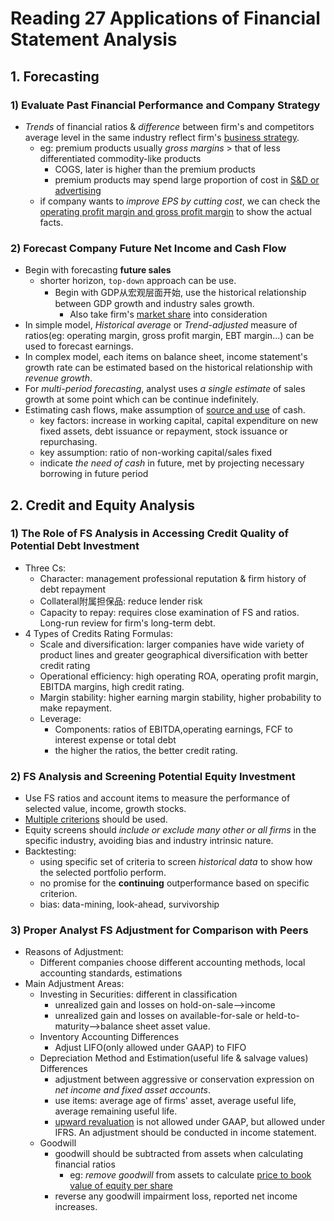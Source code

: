 # Reading 27 Applications of Financial Statement Analysis

## 1. Forecasting

### 1) Evaluate Past Financial Performance and Company Strategy

- *Trends* of financial ratios & *difference* between firm's and competitors average level in the same industry reflect firm's <u>business strategy</u>.
  - eg: premium products usually *gross margins* > that of less differentiated commodity-like products
    - COGS, later is higher than the premium products
    - premium products may spend large proportion of cost in <u>S&D or advertising</u>
  - if company wants to *improve EPS by cutting cost*, we can check the <u>operating profit margin and gross profit margin</u> to show the actual facts.

### 2) Forecast Company Future Net Income and Cash Flow

- Begin with forecasting **future sales**
  - shorter horizon, `top-down` approach can be use.
    - Begin with GDP从宏观层面开始, use the historical relationship between GDP growth and industry sales growth.
      - Also take firm's <u>market share</u> into consideration
- In simple model, *Historical average* or *Trend-adjusted* measure of ratios(eg: operating margin, gross profit margin, EBT margin...) can be used to forecast earnings.
- In complex model, each items on balance sheet, income statement's growth rate can be estimated based on the historical relationship with *revenue growth*.
- For *multi-period forecasting*, analyst uses *a single estimate* of sales growth at some point which can be continue indefinitely.
- Estimating cash flows, make assumption of <u>source and use</u> of cash.
  - key factors: increase in working capital, capital expenditure on new fixed assets, debt issuance or repayment, stock issuance or repurchasing.
  - key assumption: ratio of non-working capital/sales fixed
  - indicate *the need of cash* in future, met by projecting necessary borrowing in future period

## 2. Credit and Equity Analysis

### 1) The Role of FS Analysis in Accessing Credit Quality of Potential Debt Investment

- Three Cs:
  - Character: management professional reputation & firm history of debt repayment
  - Collateral附属担保品: reduce lender risk
  - Capacity to repay: requires close examination of FS and ratios. Long-run review for firm's long-term debt.
- 4 Types of Credits Rating Formulas:
  - Scale and diversification: larger companies have wide variety of product lines and greater geographical diversification with better credit rating
  - Operational efficiency: high operating ROA, operating profit margin, EBITDA margins, high credit rating.
  - Margin stability: higher earning margin stability, higher probability to make repayment.
  - Leverage: 
    - Components: ratios of EBITDA,operating earnings, FCF to interest expense or total debt
    - the higher the ratios, the better credit rating.

### 2) FS Analysis and Screening Potential Equity Investment

- Use FS ratios and account items to measure the performance of selected value, income, growth stocks.
- <u>Multiple criterions</u> should be used.
- Equity screens should *include or exclude many other or all firms* in the specific industry, avoiding bias and industry intrinsic nature.
- Backtesting: 
  - using specific set of criteria to screen *historical data* to show how the selected portfolio perform.
  - no promise for the **continuing** outperformance based on specific criterion.
  - bias: data-mining, look-ahead, survivorship

### 3) Proper Analyst FS Adjustment for Comparison with Peers

- Reasons of Adjustment:
  - Different companies choose different accounting methods, local accounting standards, estimations
- Main Adjustment Areas:
  - Investing in Securities: different in classification
    - unrealized gain and losses on hold-on-sale-->income
    - unrealized gain and losses on available-for-sale or held-to-maturity-->balance sheet asset value.
  - Inventory Accounting Differences
    - Adjust LIFO(only allowed under GAAP) to FIFO
  - Depreciation Method and Estimation(useful life & salvage values) Differences
    - adjustment between aggressive or conservation expression on *net income and fixed asset accounts*.
    - use items: average age of firms' asset, average useful life, average remaining useful life.
    - <u>upward revaluation</u> is not allowed under GAAP, but allowed under IFRS. An adjustment should be conducted in income statement.
  - Goodwill
    - goodwill should be subtracted from assets when calculating financial ratios
      - eg: *remove goodwill* from assets to calculate <u>price to book value of equity per share</u> 
    - reverse any goodwill impairment loss, reported net income increases.
